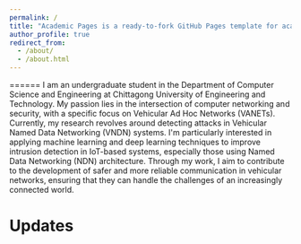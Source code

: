 ```yaml
---
permalink: /
title: "Academic Pages is a ready-to-fork GitHub Pages template for academic personal websites"
author_profile: true
redirect_from: 
  - /about/
  - /about.html
---
```


======
I am an undergraduate student in the Department of Computer Science and Engineering at Chittagong University of Engineering and Technology. My passion lies in the intersection of computer networking and security, with a specific focus on Vehicular Ad Hoc Networks (VANETs). Currently, my research revolves around detecting attacks in Vehicular Named Data Networking (VNDN) systems. I'm particularly interested in applying machine learning and deep learning techniques to improve intrusion detection in IoT-based systems, especially those using Named Data Networking (NDN) architecture. Through my work, I aim to contribute to the development of safer and more reliable communication in vehicular networks, ensuring that they can handle the challenges of an increasingly connected world.

Updates
======



